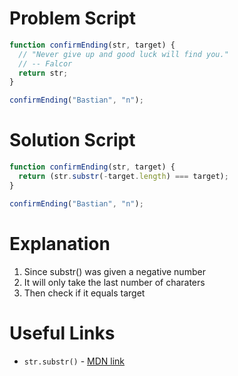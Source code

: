 # Problem Script

```javascript
function confirmEnding(str, target) {
  // "Never give up and good luck will find you."
  // -- Falcor
  return str;
}

confirmEnding("Bastian", "n");
```

# Solution Script

```javascript
function confirmEnding(str, target) {
  return (str.substr(-target.length) === target);
}

confirmEnding("Bastian", "n");
```

# Explanation

1. Since substr() was given a negative number
2. It will only take the last number of charaters
3. Then check if it equals target

# Useful Links

* `str.substr()` - [MDN link](https://developer.mozilla.org/en-US/docs/Web/JavaScript/Reference/Global_Objects/String/substr)

